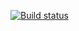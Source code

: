 [![Build status](https://ci.appveyor.com/api/projects/status/3aydo8m5ght3oair/branch/main?svg=true)](https://ci.appveyor.com/project/AshurMezan/netologi-carddeliverypatterns/branch/main)
